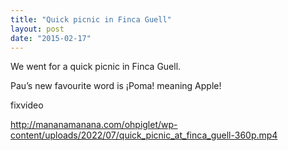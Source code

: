 ```yaml
---
title: "Quick picnic in Finca Guell"
layout: post
date: "2015-02-17"
---
```


We went for a quick picnic in Finca Guell.

Pau’s new favourite word is ¡Poma! meaning Apple!

fixvideo

http://mananamanana.com/ohpiglet/wp-content/uploads/2022/07/quick_picnic_at_finca_guell-360p.mp4
